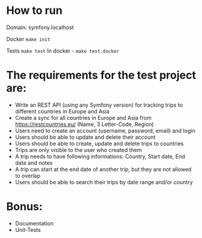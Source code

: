 # How to run

Domain: symfony.localhost

Docker
`make init`

Tests
`make test`
In docker - `make test.docker`

# The requirements for the test project are:

- Write an REST API (using any Symfony version) for tracking trips to different countries in Europe and Asia
- Create a sync for all countries in Europe and Asia from https://restcountries.eu/ (Name, 3 Letter-Code, Region)
- Users need to create an account (username, password, email) and login
- Users should be able to update and delete their account
- Users should be able to create, update and delete trips to countries
- Trips are only visible to the user who created them
- A trip needs to have following informations: Country, Start date, End date and notes
- A trip can start at the end date of another trip, but they are not allowed to overlap
- Users should be able to search their trips by date range and/or country

# Bonus:
- Documentation
- Unit-Tests
